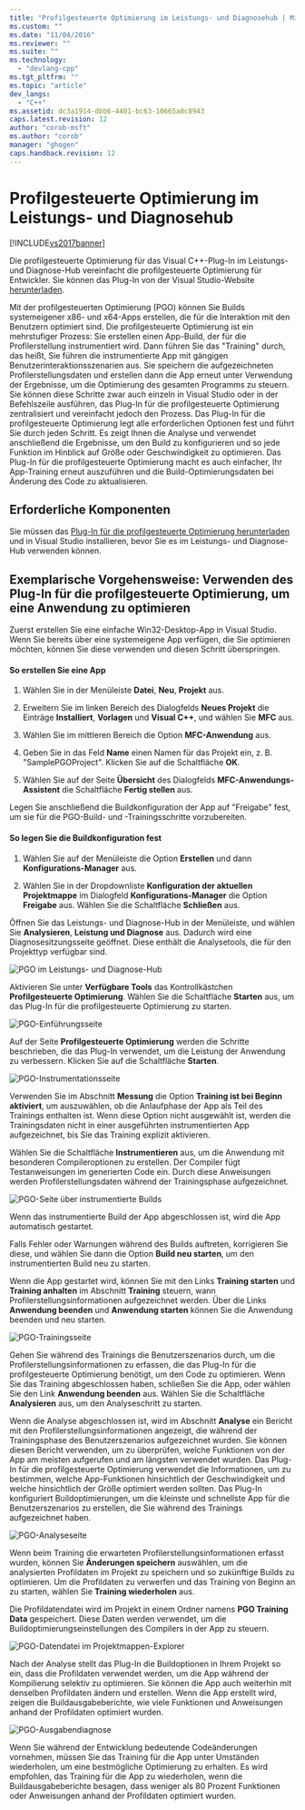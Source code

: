 ```yaml
---
title: "Profilgesteuerte Optimierung im Leistungs- und Diagnosehub | Microsoft Docs"
ms.custom: ""
ms.date: "11/04/2016"
ms.reviewer: ""
ms.suite: ""
ms.technology: 
  - "devlang-cpp"
ms.tgt_pltfrm: ""
ms.topic: "article"
dev_langs: 
  - "C++"
ms.assetid: dc3a1914-dbb6-4401-bc63-10665a8c8943
caps.latest.revision: 12
author: "corob-msft"
ms.author: "corob"
manager: "ghogen"
caps.handback.revision: 12
---
```

# Profilgesteuerte Optimierung im Leistungs- und Diagnosehub
[!INCLUDE[vs2017banner](../../assembler/inline/includes/vs2017banner.md)]

Die profilgesteuerte Optimierung für das Visual C\+\+\-Plug\-In im Leistungs\- und Diagnose\-Hub vereinfacht die profilgesteuerte Optimierung für Entwickler.  Sie können das Plug\-In von der Visual Studio\-Website [herunterladen](http://go.microsoft.com/fwlink/p/?LinkId=327915).  
  
 Mit der profilgesteuerten Optimierung \(PGO\) können Sie Builds systemeigener x86\- und x64\-Apps erstellen, die für die Interaktion mit den Benutzern optimiert sind.  Die profilgesteuerte Optimierung ist ein mehrstufiger Prozess: Sie erstellen einen App\-Build, der für die Profilerstellung instrumentiert wird. Dann führen Sie das "Training" durch, das heißt, Sie führen die instrumentierte App mit gängigen Benutzerinteraktionsszenarien aus.  Sie speichern die aufgezeichneten Profilerstellungsdaten und erstellen dann die App erneut unter Verwendung der Ergebnisse, um die Optimierung des gesamten Programms zu steuern.  Sie können diese Schritte zwar auch einzeln in Visual Studio oder in der Befehlszeile ausführen, das Plug\-In für die profilgesteuerte Optimierung zentralisiert und vereinfacht jedoch den Prozess.  Das Plug\-In für die profilgesteuerte Optimierung legt alle erforderlichen Optionen fest und führt Sie durch jeden Schritt. Es zeigt Ihnen die Analyse und verwendet anschließend die Ergebnisse, um den Build zu konfigurieren und so jede Funktion im Hinblick auf Größe oder Geschwindigkeit zu optimieren.  Das Plug\-In für die profilgesteuerte Optimierung macht es auch einfacher, Ihr App\-Training erneut auszuführen und die Build\-Optimierungsdaten bei Änderung des Code zu aktualisieren.  
  
## Erforderliche Komponenten  
 Sie müssen das [Plug\-In für die profilgesteuerte Optimierung herunterladen](http://go.microsoft.com/fwlink/p/?LinkId=327915) und in Visual Studio installieren, bevor Sie es im Leistungs\- und Diagnose\-Hub verwenden können.  
  
## Exemplarische Vorgehensweise: Verwenden des Plug\-In für die profilgesteuerte Optimierung, um eine Anwendung zu optimieren  
 Zuerst erstellen Sie eine einfache Win32\-Desktop\-App in Visual Studio.  Wenn Sie bereits über eine systemeigene App verfügen, die Sie optimieren möchten, können Sie diese verwenden und diesen Schritt überspringen.  
  
#### So erstellen Sie eine App  
  
1.  Wählen Sie in der Menüleiste **Datei**, **Neu**, **Projekt** aus.  
  
2.  Erweitern Sie im linken Bereich des Dialogfelds **Neues Projekt** die Einträge **Installiert**, **Vorlagen** und **Visual C\+\+**, und wählen Sie **MFC** aus.  
  
3.  Wählen Sie im mittleren Bereich die Option **MFC\-Anwendung** aus.  
  
4.  Geben Sie in das Feld **Name** einen Namen für das Projekt ein, z. B. "SamplePGOProject".  Klicken Sie auf die Schaltfläche **OK**.  
  
5.  Wählen Sie auf der Seite **Übersicht** des Dialogfelds **MFC\-Anwendungs\-Assistent** die Schaltfläche **Fertig stellen** aus.  
  
 Legen Sie anschließend die Buildkonfiguration der App auf "Freigabe" fest, um sie für die PGO\-Build\- und \-Trainingsschritte vorzubereiten.  
  
#### So legen Sie die Buildkonfiguration fest  
  
1.  Wählen Sie auf der Menüleiste die Option **Erstellen** und dann **Konfigurations\-Manager** aus.  
  
2.  Wählen Sie in der Dropdownliste **Konfiguration der aktuellen Projektmappe** im Dialogfeld **Konfigurations\-Manager** die Option **Freigabe** aus.  Wählen Sie die Schaltfläche **Schließen** aus.  
  
 Öffnen Sie das Leistungs\- und Diagnose\-Hub in der Menüleiste, und wählen Sie **Analysieren**, **Leistung und Diagnose** aus.  Dadurch wird eine Diagnosesitzungsseite geöffnet. Diese enthält die Analysetools, die für den Projekttyp verfügbar sind.  
  
 ![PGO im Leistungs&#45; und Diagnose&#45;Hub](../../build/reference/media/pgofig0hub.png "PGOFig0Hub")  
  
 Aktivieren Sie unter **Verfügbare Tools** das Kontrollkästchen **Profilgesteuerte Optimierung**.  Wählen Sie die Schaltfläche **Starten** aus, um das Plug\-In für die profilgesteuerte Optimierung zu starten.  
  
 ![PGO&#45;Einführungsseite](../../build/reference/media/pgofig1start.png "PGOFig1Start")  
  
 Auf der Seite **Profilgesteuerte Optimierung** werden die Schritte beschrieben, die das Plug\-In verwendet, um die Leistung der Anwendung zu verbessern.  Klicken Sie auf die Schaltfläche **Starten**.  
  
 ![PGO&#45;Instrumentationsseite](../../build/reference/media/pgofig2instrument.png "PGOFig2Instrument")  
  
 Verwenden Sie im Abschnitt **Messung** die Option **Training ist bei Beginn aktiviert**, um auszuwählen, ob die Anlaufphase der App als Teil des Trainings enthalten ist.  Wenn diese Option nicht ausgewählt ist, werden die Trainingsdaten nicht in einer ausgeführten instrumentierten App aufgezeichnet, bis Sie das Training explizit aktivieren.  
  
 Wählen Sie die Schaltfläche **Instrumentieren** aus, um die Anwendung mit besonderen Compileroptionen zu erstellen.  Der Compiler fügt Testanweisungen im generierten Code ein.  Durch diese Anweisungen werden Profilerstellungsdaten während der Trainingsphase aufgezeichnet.  
  
 ![PGO&#45;Seite über instrumentierte Builds](../../build/reference/media/pgofig3build.PNG "PGOFig3Build")  
  
 Wenn das instrumentierte Build der App abgeschlossen ist, wird die App automatisch gestartet.  
  
 Falls Fehler oder Warnungen während des Builds auftreten, korrigieren Sie diese, und wählen Sie dann die Option **Build neu starten**, um den instrumentierten Build neu zu starten.  
  
 Wenn die App gestartet wird, können Sie mit den Links **Training starten** und **Training anhalten** im Abschnitt **Training** steuern, wann Profilerstellungsinformationen aufgezeichnet werden.  Über die Links **Anwendung beenden** und **Anwendung starten** können Sie die Anwendung beenden und neu starten.  
  
 ![PGO&#45;Trainingsseite](../../build/reference/media/pgofig4training.PNG "PGOFig4Training")  
  
 Gehen Sie während des Trainings die Benutzerszenarios durch, um die Profilerstellungsinformationen zu erfassen, die das Plug\-In für die profilgesteuerte Optimierung benötigt, um den Code zu optimieren.  Wenn Sie das Training abgeschlossen haben, schließen Sie die App, oder wählen Sie den Link **Anwendung beenden** aus.  Wählen Sie die Schaltfläche **Analysieren** aus, um den Analyseschritt zu starten.  
  
 Wenn die Analyse abgeschlossen ist, wird im Abschnitt **Analyse** ein Bericht mit den Profilerstellungsinformationen angezeigt, die während der Trainingsphase des Benutzerszenarios aufgezeichnet wurden.  Sie können diesen Bericht verwenden, um zu überprüfen, welche Funktionen von der App am meisten aufgerufen und am längsten verwendet wurden.  Das Plug\-In für die profilgesteuerte Optimierung verwendet die Informationen, um zu bestimmen, welche App\-Funktionen hinsichtlich der Geschwindigkeit und welche hinsichtlich der Größe optimiert werden sollten.  Das Plug\-In konfiguriert Buildoptimierungen, um die kleinste und schnellste App für die Benutzerszenarios zu erstellen, die Sie während des Trainings aufgezeichnet haben.  
  
 ![PGO&#45;Analyseseite](../../build/reference/media/pgofig5analyze.png "PGOFig5Analyze")  
  
 Wenn beim Training die erwarteten Profilerstellungsinformationen erfasst wurden, können Sie **Änderungen speichern** auswählen, um die analysierten Profildaten im Projekt zu speichern und so zukünftige Builds zu optimieren.  Um die Profildaten zu verwerfen und das Training von Beginn an zu starten, wählen Sie **Training wiederholen** aus.  
  
 Die Profildatendatei wird im Projekt in einem Ordner namens **PGO Training Data** gespeichert.  Diese Daten werden verwendet, um die Buildoptimierungseinstellungen des Compilers in der App zu steuern.  
  
 ![PGO&#45;Datendatei im Projektmappen&#45;Explorer](../../build/reference/media/pgofig6data.png "PGOFig6Data")  
  
 Nach der Analyse stellt das Plug\-In die Buildoptionen in Ihrem Projekt so ein, dass die Profildaten verwendet werden, um die App während der Kompilierung selektiv zu optimieren.  Sie können die App auch weiterhin mit denselben Profildaten ändern und erstellen.  Wenn die App erstellt wird, zeigen die Buildausgabeberichte, wie viele Funktionen und Anweisungen anhand der Profildaten optimiert wurden.  
  
 ![PGO&#45;Ausgabendiagnose](../../build/reference/media/pgofig7diagnostics.png "PGOFig7Diagnostics")  
  
 Wenn Sie während der Entwicklung bedeutende Codeänderungen vornehmen, müssen Sie das Training für die App unter Umständen wiederholen, um eine bestmögliche Optimierung zu erhalten.  Es wird empfohlen, das Training für die App zu wiederholen, wenn die Buildausgabeberichte besagen, dass weniger als 80 Prozent Funktionen oder Anweisungen anhand der Profildaten optimiert wurden.